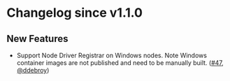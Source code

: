 # Changelog since v1.1.0

## New Features

- Support Node Driver Registrar on Windows nodes. Note Windows container images are not published and need to be manually built. ([#47](https://github.com/kubernetes-csi/node-driver-registrar/pull/47), [@ddebroy](https://github.com/ddebroy))


